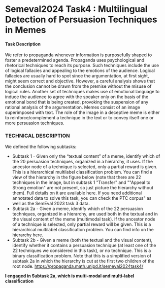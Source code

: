 # Semeval2024 Task4 :  Multilingual Detection of Persuasion Techniques in Memes 

#### Task Description
We refer to propaganda whenever information is purposefully shaped to foster a predetermined agenda. Propaganda uses psychological and rhetorical techniques to reach its purpose. Such techniques include the use of logical fallacies and appealing to the emotions of the audience. Logical fallacies are usually hard to spot since the argumentation, at first sight, might seem correct and objective. However, a careful analysis shows that the conclusion cannot be drawn from the premise without the misuse of logical rules. Another set of techniques makes use of emotional language to induce the audience to agree with the speaker only on the basis of the emotional bond that is being created, provoking the suspension of any rational analysis of the argumentation.
Memes consist of an image superimposed with text. The role of the image in a deceptive meme is either to reinforce/complement a technique in the text or to convey itself one or more persuasion techniques.
### TECHNICAL DESCRIPTION
We defined the following subtasks:
* Subtask 1 - Given only the “textual content” of a meme, identify which of the 20 persuasion techniques, organized in a hierarchy, it uses. If the ancestor node of a technique is selected, only a partial reward is given. This is a hierarchical multilabel classification problem. You can find a view of the hierarchy in the figure below (note that there are 22 techniques in the image, but in subtask 1 "Transfer" and ""Appeal to Strong emotion" are not present, so just picture the hierarchy without them). Full details on it are available here. If you need additional annotated data to solve this task, you can check the PTC corpus" as well as the SemEval 2023 task 3 data.
* Subtask 2a - Given a meme, identify which of the 22 persuasion techniques, organized in a hierarchy, are used both in the textual and in the visual content of the meme (multimodal task). If the ancestor node of a technique is selected, only partial reward will be given. This is a hierarchical multilabel classification problem. You can find info on the hierarchy here.
* Subtask 2b - Given a meme (both the textual and the visual content), identify whether it contains a persuasion technique (at least one of the 22 techniques we considered in this task), or no technique. This is a binary classification problem. Note that this is a simplified version of subtask 2a in which the hierarchy is cut at the first two children of the root node.
https://propaganda.math.unipd.it/semeval2024task4/

__I engaged in Subtask 2a, which is multi-modal and multi-label classification__

